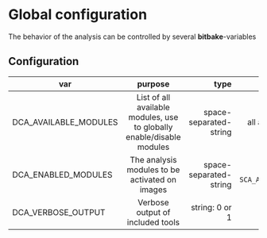 # Global configuration

The behavior of the analysis can be controlled by several __bitbake__-variables

## Configuration

| var | purpose | type | default |
| ------------- |:-------------:| -----:| -----:|
| DCA_AVAILABLE_MODULES | List of all available modules, use to globally enable/disable modules | space-separated-string | all available modules
| DCA_ENABLED_MODULES | The analysis modules to be activated on images | space-separated-string | same as `SCA_AVAILABLE_MODULES`
| DCA_VERBOSE_OUTPUT | Verbose output of included tools | string: 0 or 1 | "1"
